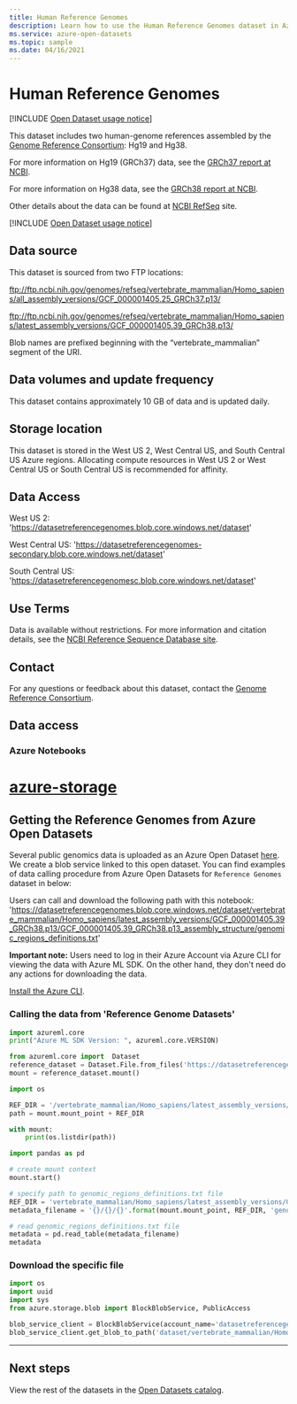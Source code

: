 ```yaml
---
title: Human Reference Genomes
description: Learn how to use the Human Reference Genomes dataset in Azure Open Datasets.
ms.service: azure-open-datasets
ms.topic: sample
ms.date: 04/16/2021
---
```


# Human Reference Genomes

[!INCLUDE [Open Dataset usage notice](./includes/open-datasets-change-notice.md)]

This dataset includes two human-genome references assembled by the [Genome Reference Consortium](https://www.ncbi.nlm.nih.gov/grc): Hg19 and Hg38.

For more information on Hg19 (GRCh37) data, see the [GRCh37 report at NCBI](https://www.ncbi.nlm.nih.gov/assembly/GCF_000001405.13/).

For more information on Hg38 data, see the [GRCh38 report at NCBI](https://www.ncbi.nlm.nih.gov/datasets/genome/GCF_000001405.26/).

Other details about the data can be found at [NCBI RefSeq](https://www.ncbi.nlm.nih.gov/refseq/) site.

[!INCLUDE [Open Dataset usage notice](./includes/open-datasets-usage-note.md)]

## Data source

This dataset is sourced from two FTP locations:

ftp://ftp.ncbi.nih.gov/genomes/refseq/vertebrate_mammalian/Homo_sapiens/all_assembly_versions/GCF_000001405.25_GRCh37.p13/

ftp://ftp.ncbi.nih.gov/genomes/refseq/vertebrate_mammalian/Homo_sapiens/latest_assembly_versions/GCF_000001405.39_GRCh38.p13/

Blob names are prefixed beginning with the “vertebrate_mammalian” segment of the URI.

## Data volumes and update frequency

This dataset contains approximately 10 GB of data and is updated daily.

## Storage location

This dataset is stored in the West US 2, West Central US, and South Central US Azure regions. Allocating compute resources in West US 2 or West Central US or South Central US is recommended for affinity.

## Data Access

West US 2: 'https://datasetreferencegenomes.blob.core.windows.net/dataset'

West Central US: 'https://datasetreferencegenomes-secondary.blob.core.windows.net/dataset'

South Central US: 'https://datasetreferencegenomesc.blob.core.windows.net/dataset'

## Use Terms

Data is available without restrictions. For more information and citation details, see the [NCBI Reference Sequence Database site](https://www.ncbi.nlm.nih.gov/refseq/).

## Contact

For any questions or feedback about this dataset, contact the [Genome Reference Consortium](https://www.ncbi.nlm.nih.gov/grc/contact-us).

## Data access

### Azure Notebooks

# [azure-storage](#tab/azure-storage)

<!-- nbstart https://opendatasets-api.azure.com/discoveryapi/OpenDataset/DownloadNotebook?serviceType=AzureNotebooks&package=azure-storage&registryId=genomics-reference-genomes -->


## Getting the Reference Genomes from Azure Open Datasets

Several public genomics data is uploaded as an Azure Open Dataset [here](https://azure.microsoft.com/services/open-datasets/catalog/). We create a blob service linked to this open dataset. You can find examples of data calling procedure from Azure Open Datasets for `Reference Genomes` dataset in below:

Users can call and download the following path with this notebook: 'https://datasetreferencegenomes.blob.core.windows.net/dataset/vertebrate_mammalian/Homo_sapiens/latest_assembly_versions/GCF_000001405.39_GRCh38.p13/GCF_000001405.39_GRCh38.p13_assembly_structure/genomic_regions_definitions.txt'

**Important note:** Users need to log in their Azure Account via Azure CLI for viewing the data with Azure ML SDK. On the other hand, they don't need do any actions for downloading the data.

[Install the Azure CLI](/cli/azure/install-azure-cli).

### Calling the data from  'Reference Genome Datasets'

```python
import azureml.core
print("Azure ML SDK Version: ", azureml.core.VERSION)
```

```python
from azureml.core import  Dataset
reference_dataset = Dataset.File.from_files('https://datasetreferencegenomes.blob.core.windows.net/dataset')
mount = reference_dataset.mount()
```

```python
import os

REF_DIR = '/vertebrate_mammalian/Homo_sapiens/latest_assembly_versions/GCF_000001405.39_GRCh38.p13/GCF_000001405.39_GRCh38.p13_assembly_structure'
path = mount.mount_point + REF_DIR

with mount:
    print(os.listdir(path))
```

```python
import pandas as pd

# create mount context
mount.start()

# specify path to genomic_regions_definitions.txt file
REF_DIR = 'vertebrate_mammalian/Homo_sapiens/latest_assembly_versions/GCF_000001405.39_GRCh38.p13/GCF_000001405.39_GRCh38.p13_assembly_structure'
metadata_filename = '{}/{}/{}'.format(mount.mount_point, REF_DIR, 'genomic_regions_definitions.txt')

# read genomic_regions_definitions.txt file
metadata = pd.read_table(metadata_filename)
metadata
```

### Download the specific file

```python
import os
import uuid
import sys
from azure.storage.blob import BlockBlobService, PublicAccess

blob_service_client = BlockBlobService(account_name='datasetreferencegenomes',sas_token='sv=2019-02-02&se=2050-01-01T08%3A00%3A00Z&si=prod&sr=c&sig=JtQoPFqiC24GiEB7v9zHLi4RrA2Kd1r%2F3iFt2l9%2FlV8%3D')     
blob_service_client.get_blob_to_path('dataset/vertebrate_mammalian/Homo_sapiens/latest_assembly_versions/GCF_000001405.39_GRCh38.p13/GCF_000001405.39_GRCh38.p13_assembly_structure', 'genomic_regions_definitions.txt', './genomic_regions_definitions.txt')
```

<!-- nbend -->

---

## Next steps

View the rest of the datasets in the [Open Datasets catalog](dataset-catalog.md).
